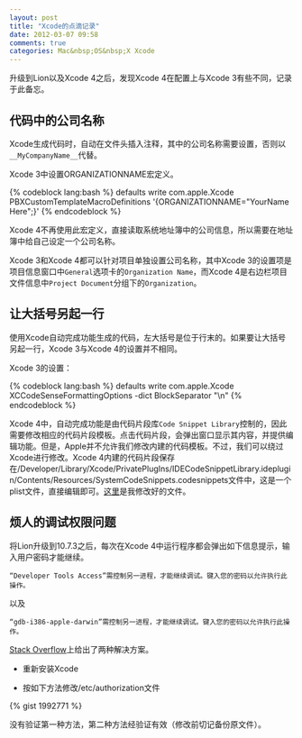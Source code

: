 ```yaml
---
layout: post
title: "Xcode的点滴记录"
date: 2012-03-07 09:58
comments: true
categories: Mac&nbsp;OS&nbsp;X Xcode
---
```


升级到Lion以及Xcode 4之后，发现Xcode 4在配置上与Xcode 3有些不同，记录于此备忘。

<!--more-->

## 代码中的公司名称

Xcode生成代码时，自动在文件头插入注释，其中的公司名称需要设置，否则以`__MyCompanyName__`代替。

Xcode 3中设置ORGANIZATIONNAME宏定义。

{% codeblock lang:bash %}
defaults write com.apple.Xcode PBXCustomTemplateMacroDefinitions '{ORGANIZATIONNAME="YourNameHere";}'
{% endcodeblock %}

Xcode 4不再使用此宏定义，直接读取系统地址簿中的公司信息，所以需要在地址簿中给自己设定一个公司名称。

Xcode 3和Xcode 4都可以针对项目单独设置公司名称，其中Xcode 3的设置项是项目信息窗口中`General`选项卡的`Organization Name`，而Xcode 4是右边栏项目文件信息中`Project Document`分组下的`Organization`。

## 让大括号另起一行

使用Xcode自动完成功能生成的代码，左大括号是位于行末的。如果要让大括号另起一行，Xcode 3与Xcode 4的设置并不相同。

Xcode 3的设置：

{% codeblock lang:bash %}
defaults write com.apple.Xcode XCCodeSenseFormattingOptions -dict BlockSeparator "\n"
{% endcodeblock %}

Xcode 4中，自动完成功能是由代码片段库`Code Snippet Library`控制的，因此需要修改相应的代码片段模板。点击代码片段，会弹出窗口显示其内容，并提供编辑功能。但是，Apple并不允许我们修改内建的代码模板。不过，我们可以绕过Xcode进行修改。Xcode 4内建的代码片段保存在/Developer/Library/Xcode/PrivatePlugIns/IDECodeSnippetLibrary.ideplugin/Contents/Resources/SystemCodeSnippets.codesnippets文件中，这是一个plist文件，直接编辑即可。[这里](https://gist.github.com/1992813)是我修改好的文件。

## 烦人的调试权限问题

将Lion升级到10.7.3之后，每次在Xcode 4中运行程序都会弹出如下信息提示，输入用户密码才能继续。

	“Developer Tools Access”需控制另一进程，才能继续调试。键入您的密码以允许执行此操作。
	
以及

	“gdb-i386-apple-darwin”需控制另一进程，才能继续调试。键入您的密码以允许执行此操作。
	
[Stack Overflow](http://stackoverflow.com/questions/9132826/stop-developer-tools-access-needs-to-take-control-of-another-process-for-debugg)上给出了两种解决方案。

* 重新安装Xcode

* 按如下方法修改/etc/authorization文件

{% gist 1992771 %}

没有验证第一种方法，第二种方法经验证有效（修改前切记备份原文件）。
